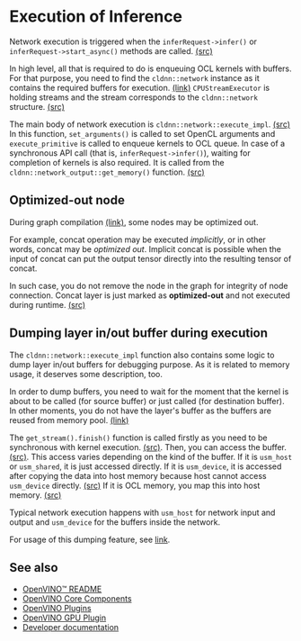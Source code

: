 # Execution of Inference

Network execution is triggered when the  `inferRequest->infer()` or `inferRequest->start_async()` methods are called. [(src)](https://github.com/openvinotoolkit/openvino/blob/f48b23362965fba7e86b0077319ea0d7193ec429/samples/cpp/benchmark_app/main.cpp#L929)

In high level, all that is required to do is enqueuing OCL kernels with buffers. For that purpose, you need to find the `cldnn::network` instance as it contains the required buffers for execution. [(link)](https://github.com/openvinotoolkit/openvino/blob/master/src/plugins/intel_gpu/docs/basic_data_structures.md#network-impl) `CPUStreamExecutor` is holding streams and the stream corresponds to the `cldnn::network` structure. [(src)](https://github.com/openvinotoolkit/openvino/blob/f48b23362965fba7e86b0077319ea0d7193ec429/src/inference/src/threading/ie_cpu_streams_executor.cpp#L263)

The main body of network execution is `cldnn::network::execute_impl`. [(src)](https://github.com/openvinotoolkit/openvino/blob/f48b23362965fba7e86b0077319ea0d7193ec429/src/plugins/intel_gpu/src/graph/network.cpp#L663) In this function, `set_arguments()` is called to set OpenCL arguments and `execute_primitive` is called to enqueue kernels to OCL queue.
In case of a synchronous API call (that is, `inferRequest->infer()`), waiting for completion of kernels is also required. It is called from the `cldnn::network_output::get_memory()` function. [(src)](https://github.com/openvinotoolkit/openvino/blob/f48b23362965fba7e86b0077319ea0d7193ec429/src/plugins/intel_gpu/include/intel_gpu/graph/network.hpp#L31)

## Optimized-out node

During graph compilation [(link)](https://github.com/openvinotoolkit/openvino/blob/master/src/plugins/intel_gpu/docs/graph_optimization_passes.md), some nodes may be optimized out.

For example, concat operation may be executed _implicitly_, or in other words, concat may be _optimized out_. Implicit concat is possible when the input of concat can put the output tensor directly into the resulting tensor of concat.

In such case, you do not remove the node in the graph for integrity of node connection. Concat layer is just marked as **optimized-out** and not executed during runtime. [(src)](https://github.com/openvinotoolkit/openvino/blob/dc6e5c51ee4bfb8a26a02ebd7a899aa6a8eeb239/src/plugins/intel_gpu/src/graph/impls/ocl/primitive_base.hpp#L155)

## Dumping layer in/out buffer during execution
The `cldnn::network::execute_impl` function also contains some logic to dump layer in/out buffers for debugging purpose. As it is related to memory usage, it deserves some description, too.

In order to dump buffers, you need to wait for the moment that the kernel is about to be called (for source buffer) or just called (for destination buffer). In other moments, you do not have the layer's buffer as the buffers are reused from memory pool. [(link)](https://github.com/openvinotoolkit/openvino/blob/master/src/plugins/intel_gpu/docs/memory_allocation_gpu_plugin.md)

The `get_stream().finish()` function is called firstly as you need to be synchronous with kernel execution. [(src)](https://github.com/openvinotoolkit/openvino/blob/f48b23362965fba7e86b0077319ea0d7193ec429/src/plugins/intel_gpu/src/graph/network.cpp#L712). Then, you can access the buffer. [(src)](https://github.com/openvinotoolkit/openvino/blob/f48b23362965fba7e86b0077319ea0d7193ec429/src/plugins/intel_gpu/src/graph/network.cpp#L114). This access varies depending on the kind of the buffer. If it is `usm_host` or `usm_shared`, it is just accessed directly. If it is `usm_device`, it is accessed after copying the data into host memory because host cannot access `usm_device` directly. [(src)](https://github.com/openvinotoolkit/openvino/blob/f48b23362965fba7e86b0077319ea0d7193ec429/src/plugins/intel_gpu/src/runtime/ocl/ocl_memory.cpp#L312) If it is OCL memory, you map this into host memory. [(src)](https://github.com/openvinotoolkit/openvino/blob/f48b23362965fba7e86b0077319ea0d7193ec429/src/plugins/intel_gpu/src/runtime/ocl/ocl_memory.cpp#L46)

Typical network execution happens with `usm_host` for network input and output and `usm_device` for the buffers inside the network.

For usage of this dumping feature, see [link](https://github.com/openvinotoolkit/openvino/blob/master/src/plugins/intel_gpu/docs/gpu_debug_utils.md#layer-inout-buffer-dumps).

## See also

 * [OpenVINO™ README](../../../../README.md)
 * [OpenVINO Core Components](../../../README.md)
 * [OpenVINO Plugins](../../README.md)
 * [OpenVINO GPU Plugin](../README.md)
 * [Developer documentation](../../../../docs/dev/index.md)